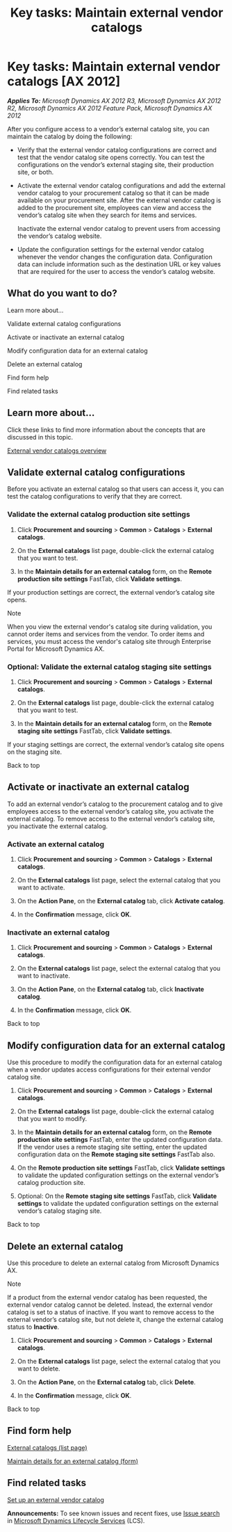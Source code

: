 ﻿---
title: 'Key tasks: Maintain external vendor catalogs'
TOCTitle: 'Key tasks: Maintain external vendor catalogs'
ms:assetid: b1bce455-9743-41b6-a53f-f04abbdc50cb
ms:mtpsurl: https://technet.microsoft.com/en-us/library/Hh242747(v=AX.60)
ms:contentKeyID: 36059054
ms.date: 04/18/2014
mtps_version: v=AX.60
f1_keywords:
- vendor
- vendors
- vendor catalog
- external vendor
- external vendors
- vender catalogs
---

# Key tasks: Maintain external vendor catalogs [AX 2012]


_**Applies To:** Microsoft Dynamics AX 2012 R3, Microsoft Dynamics AX 2012 R2, Microsoft Dynamics AX 2012 Feature Pack, Microsoft Dynamics AX 2012_

After you configure access to a vendor’s external catalog site, you can maintain the catalog by doing the following:

  - Verify that the external vendor catalog configurations are correct and test that the vendor catalog site opens correctly. You can test the configurations on the vendor’s external staging site, their production site, or both.

  - Activate the external vendor catalog configurations and add the external vendor catalog to your procurement catalog so that it can be made available on your procurement site. After the external vendor catalog is added to the procurement site, employees can view and access the vendor’s catalog site when they search for items and services.
    
    Inactivate the external vendor catalog to prevent users from accessing the vendor’s catalog website.

  - Update the configuration settings for the external vendor catalog whenever the vendor changes the configuration data. Configuration data can include information such as the destination URL or key values that are required for the user to access the vendor’s catalog website.

## What do you want to do?

Learn more about...

Validate external catalog configurations

Activate or inactivate an external catalog

Modify configuration data for an external catalog

Delete an external catalog

Find form help

Find related tasks

## Learn more about...

Click these links to find more information about the concepts that are discussed in this topic.

[External vendor catalogs overview](external-vendor-catalogs-overview.md)

## Validate external catalog configurations

Before you activate an external catalog so that users can access it, you can test the catalog configurations to verify that they are correct.

### Validate the external catalog production site settings

1.  Click **Procurement and sourcing** \> **Common** \> **Catalogs** \> **External catalogs**.

2.  On the **External catalogs** list page, double-click the external catalog that you want to test.

3.  In the **Maintain details for an external catalog** form, on the **Remote production site settings** FastTab, click **Validate settings**.

If your production settings are correct, the external vendor’s catalog site opens.


> [!NOTE]
> <P>When you view the external vendor's catalog site during validation, you cannot order items and services from the vendor. To order items and services, you must access the vendor's catalog site through Enterprise Portal for Microsoft Dynamics AX.</P>



### Optional: Validate the external catalog staging site settings

1.  Click **Procurement and sourcing** \> **Common** \> **Catalogs** \> **External catalogs**.

2.  On the **External catalogs** list page, double-click the external catalog that you want to test.

3.  In the **Maintain details for an external catalog** form, on the **Remote staging site settings** FastTab, click **Validate settings**.

If your staging settings are correct, the external vendor’s catalog site opens on the staging site.

Back to top

## Activate or inactivate an external catalog

To add an external vendor’s catalog to the procurement catalog and to give employees access to the external vendor’s catalog site, you activate the external catalog. To remove access to the external vendor’s catalog site, you inactivate the external catalog.

### Activate an external catalog

1.  Click **Procurement and sourcing** \> **Common** \> **Catalogs** \> **External catalogs**.

2.  On the **External catalogs** list page, select the external catalog that you want to activate.

3.  On the **Action Pane**, on the **External catalog** tab, click **Activate catalog**.

4.  In the **Confirmation** message, click **OK**.

### Inactivate an external catalog

1.  Click **Procurement and sourcing** \> **Common** \> **Catalogs** \> **External catalogs**.

2.  On the **External catalogs** list page, select the external catalog that you want to inactivate.

3.  On the **Action Pane**, on the **External catalog** tab, click **Inactivate catalog**.

4.  In the **Confirmation** message, click **OK**.

Back to top

## Modify configuration data for an external catalog

Use this procedure to modify the configuration data for an external catalog when a vendor updates access configurations for their external vendor catalog site.

1.  Click **Procurement and sourcing** \> **Common** \> **Catalogs** \> **External catalogs**.

2.  On the **External catalogs** list page, double-click the external catalog that you want to modify.

3.  In the **Maintain details for an external catalog** form, on the **Remote production site settings** FastTab, enter the updated configuration data. If the vendor uses a remote staging site setting, enter the updated configuration data on the **Remote staging site settings** FastTab also.

4.  On the **Remote production site settings** FastTab, click **Validate settings** to validate the updated configuration settings on the external vendor’s catalog production site.

5.  Optional: On the **Remote staging site settings** FastTab, click **Validate settings** to validate the updated configuration settings on the external vendor’s catalog staging site.

Back to top

## Delete an external catalog

Use this procedure to delete an external catalog from Microsoft Dynamics AX.


> [!NOTE]
> <P>If a product from the external vendor catalog has been requested, the external vendor catalog cannot be deleted. Instead, the external vendor catalog is set to a status of inactive. If you want to remove access to the external vendor’s catalog site, but not delete it, change the external catalog status to <STRONG>Inactive</STRONG>.</P>



1.  Click **Procurement and sourcing** \> **Common** \> **Catalogs** \> **External catalogs**.

2.  On the **External catalogs** list page, select the external catalog that you want to delete.

3.  On the **Action Pane**, on the **External catalog** tab, click **Delete**.

4.  In the **Confirmation** message, click **OK**.

Back to top

## Find form help

[External catalogs (list page)](https://technet.microsoft.com/en-us/library/hh208570\(v=ax.60\))

[Maintain details for an external catalog (form)](https://technet.microsoft.com/en-us/library/hh242254\(v=ax.60\))

## Find related tasks

[Set up an external vendor catalog](set-up-an-external-vendor-catalog.md)

  
**Announcements:** To see known issues and recent fixes, use [Issue search](http://go.microsoft.com/fwlink/?linkid=389258) in [Microsoft Dynamics Lifecycle Services](http://go.microsoft.com/fwlink/?linkid=306505) (LCS).

